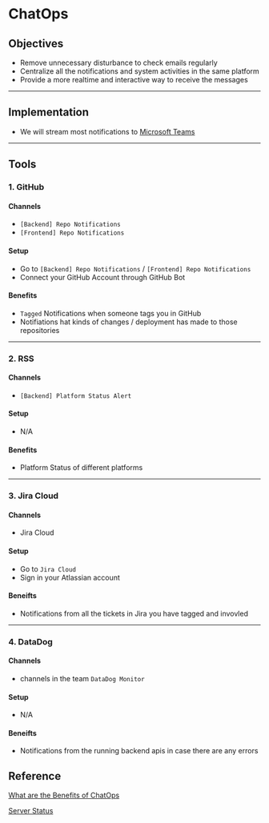 # ChatOps

## Objectives

- Remove unnecessary disturbance to check emails regularly
- Centralize all the notifications and system activities in the same platform
- Provide a more realtime and interactive way to receive the messages

-------

## Implementation

- We will stream most notifications to [Microsoft Teams](https://www.microsoft.com/en-us/microsoft-teams/group-chat-software)

-------

## Tools

### 1. GitHub
   #### Channels
   - `[Backend] Repo Notifications`
   - `[Frontend] Repo Notifications`

   #### Setup
   - Go to `[Backend] Repo Notifications` / `[Frontend] Repo Notifications`
   - Connect your GitHub Account through GitHub Bot

   #### Benefits
   - `Tagged` Notifications when someone tags you in GitHub
   - Notifiations hat kinds of changes / deployment has made to those repositories

-------

### 2. RSS
   #### Channels
   - `[Backend] Platform Status Alert`

   #### Setup
   - N/A

   #### Benefits
   - Platform Status of different platforms
    
-------
### 3. Jira Cloud
   ####  Channels
   - Jira Cloud

   #### Setup
   - Go to `Jira Cloud`
   - Sign in your Atlassian account
    
   #### Beneifts
   - Notifications from all the tickets in Jira you have tagged and invovled

-------
### 4. DataDog
   ####  Channels
   - channels in the team `DataDog Monitor`

   #### Setup
   - N/A
    
   #### Beneifts
   - Notifications from the running backend apis in case there are any errors


## Reference

[What are the Benefits of ChatOps](https://www.ibm.com/cloud/blog/benefits-of-chatops)

[Server Status](serverrss.md)


